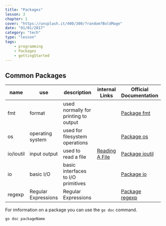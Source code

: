 ```yaml
---
title: "Packages"
lesson: 3
chapter: 1
cover: "https://unsplash.it/400/300/?random?BoldMage"
date: "01/01/2017"
category: "tech"
type: "lesson"
tags:
    - programming
    - Packages
    - gettingStarted
---
```


## Common Packages

| name | use | description | internal Links | Official Documentation |
| --- | --- | --- | --- | --- |
| fmt | format | used normally for printing to output | | [Package fmt](https://golang.org/pkg/fmt/) |
| os  | operating system | used for filesystem operations | | [Package os](https://golang.org/pkg/os/) |
| io/ioutil | input output | used to read a file | [Reading A File](./file-operations)| [Package ioutil](https://golang.org/pkg/io/ioutil/) |
| io | basic I/O | basic interfaces to I/O primitives | | [Package io](https://golang.org/pkg/io/) |
| regexp | Regular Expressions | Regular Expressions | | [Package regexp](https://golang.org/pkg/regexp) |

For imformation on a package you can use the `go doc` command.
```
go doc packageName
```
